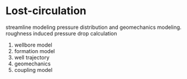# Lost-circulation
streamline modeling
pressure distribution and geomechanics modeling.
roughness induced pressure drop calculation


1. wellbore model
2. formation model
3. well trajectory
4. geomechanics
5. coupling model
